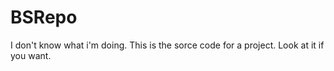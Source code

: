 # BSRepo
 
I don't know what i'm doing. This is the sorce code for a project. Look at it if you want.
